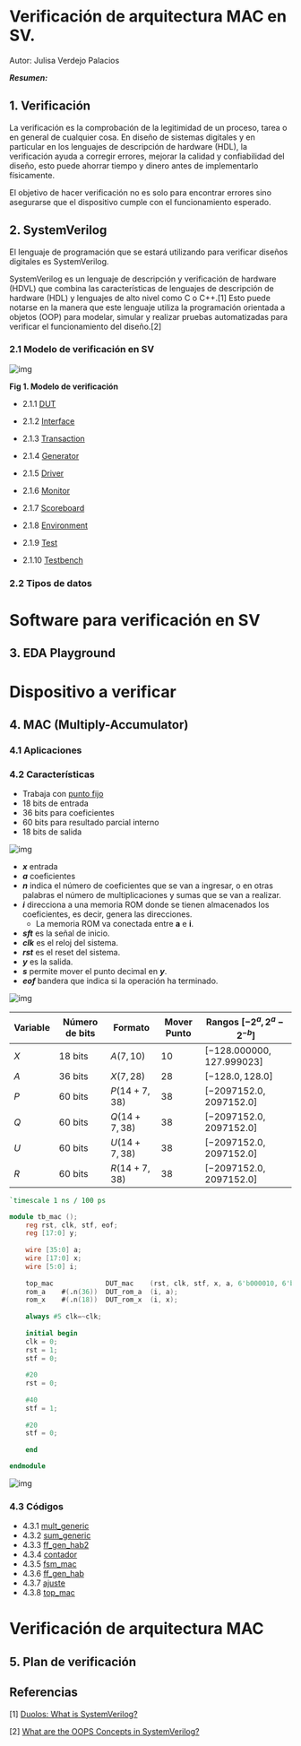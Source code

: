 # Verificación de arquitectura MAC en SV.
Autor: Julisa Verdejo Palacios



***Resumen:***



## 1. Verificación

La verificación es la comprobación de la legitimidad de un proceso, tarea o en general de cualquier cosa. En diseño de sistemas digitales y en particular en los lenguajes de descripción de hardware (HDL), la verificación ayuda a corregir errores, mejorar la calidad y confiabilidad del diseño, esto puede ahorrar tiempo y dinero antes de implementarlo físicamente.

El objetivo de hacer verificación no es solo para encontrar errores sino asegurarse que el dispositivo cumple con el funcionamiento esperado.

##  2. SystemVerilog

El lenguaje de programación que se estará utilizando para verificar diseños digitales es SystemVerilog.

SystemVerilog es un lenguaje de descripción y verificación de hardware (HDVL) que combina las características de lenguajes de descripción de hardware (HDL) y lenguajes de alto nivel como C o C++.[1] Esto puede notarse en la manera que este lenguaje utiliza la programación orientada a objetos (OOP) para modelar, simular y realizar pruebas automatizadas para verificar el funcionamiento del diseño.[2]

### 2.1 Modelo de verificación en SV



![img](imagenes/bloques_sv.svg)

**Fig 1. Modelo de verificación**



- 2.1.1 [DUT](21_9_dut.md)

- 2.1.2 [Interface](21_1_interface.md)

- 2.1.3 [Transaction](21_2_transaction.md)

- 2.1.4 [Generator](21_3_generator.md)

- 2.1.5 [Driver](21_4_driver.md)

- 2.1.6 [Monitor](21_5_monitor.md)

- 2.1.7 [Scoreboard](21_6_scoreboard.md)

- 2.1.8 [Environment](21_7_environment.md)

- 2.1.9 [Test](21_8_test.md)

- 2.1.10 [Testbench](21_10_testbench.md)

  





### 2.2 Tipos de datos



# Software para verificación en SV





## 3. EDA Playground

 







# Dispositivo a verificar



## 4. MAC (Multiply-Accumulator)



### 4.1 Aplicaciones

### 4.2 Características

* Trabaja con [punto fijo](fixed_point.md)
* 18 bits de entrada 
* 36 bits para coeficientes
* 60 bits para resultado parcial interno
* 18 bits de salida

![img](imagenes/mac.svg)

* ***x*** entrada
* ***a*** coeficientes
* ***n*** indica el número de coeficientes que se van a ingresar, o en otras palabras el número de multiplicaciones y sumas que se van a realizar.
* ***i*** direcciona a una memoria ROM donde se tienen almacenados los coeficientes, es decir, genera las direcciones.
  * La memoria ROM va conectada entre **a** e **i**.
* ***sft*** es la señal de inicio.
* ***clk*** es el reloj del sistema.
* ***rst*** es el reset del sistema.
* ***y*** es la salida.
* ***s*** permite mover el punto decimal en ***y***.
* ***eof*** bandera que indica si la operación ha terminado.







![img](imagenes/mac_bloques.svg)



| Variable | Número de bits | Formato      | Mover Punto | Rangos $[-2^{a}, 2^{a} - 2^{-b}]$ |
| -------- | -------------- | ------------ | ----------- | --------------------------------- |
| $X$      | $18$ bits      | $A(7,10)$    | $10$        | $[ -128.000000, 127.999023]$      |
| $A$      | $36$ bits      | $X(7,28)$    | $28$        | $[ -128.0, 128.0 ]$               |
| $P$      | $60$ bits      | $P(14+7,38)$ | $38$        | $[ -2097152.0, 2097152.0  ]$      |
| $Q$      | $60$ bits      | $Q(14+7,38)$ | $38$        | $[ -2097152.0, 2097152.0  ]$      |
| $U$      | $60$ bits      | $U(14+7,38)$ | $38$        | $[ -2097152.0, 2097152.0  ]$      |
| $R$      | $60$ bits      | $R(14+7,38)$ | $38$        | $[ -2097152.0, 2097152.0  ]$      |





```verilog
`timescale 1 ns / 100 ps

module tb_mac ();
	reg rst, clk, stf, eof;
	reg [17:0] y;
	
	wire [35:0] a;
	wire [17:0] x;	 
	wire [5:0] i;	
	
	top_mac             DUT_mac    (rst, clk, stf, x, a, 6'b000010, 6'b011100, eof, i, y);
	rom_a    #(.n(36))  DUT_rom_a  (i, a);
	rom_x	 #(.n(18))  DUT_rom_x  (i, x);
	
	always #5 clk=~clk;
	
	initial begin
	clk = 0;
	rst = 1;
	stf = 0;
	
	#20
	rst = 0;	
	
	#40
	stf = 1;
	
	#20
	stf = 0;
		
	end

endmodule

```



![img](imagenes/simulacion.png)



### 4.3 Códigos

- 4.3.1 [mult_generic](01_mult_generic.md)
- 4.3.2 [sum_generic](02_sum_generic.md)
- 4.3.3 [ff_gen_hab2](03_ff_gen_hab2.md)
- 4.3.4 [contador](04_contador.md)
- 4.3.5 [fsm_mac](05_fsm_mac.md)
- 4.3.6 [ff_gen_hab](06_ff_gen_hab.md)
- 4.3.7 [ajuste](07_ajuste.md)
- 4.3.8 [top_mac](08_top_mac.md)





# Verificación de arquitectura MAC



## 5. Plan de verificación





## Referencias

[1] [Duolos: What is SystemVerilog?](https://www.doulos.com/knowhow/systemverilog/what-is-systemverilog/)

[2] [What are the OOPS Concepts in SystemVerilog?](https://chipedge.com/what-are-the-oops-concepts-in-systemverilog/)











